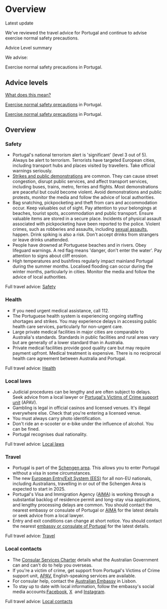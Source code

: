 # Overview

Latest update

We've reviewed the travel advice for Portugal and continue to advise exercise normal safety precautions.

Advice Level summary

We advise:

Exercise normal safety precautions in Portugal.

## Advice levels

[What does this mean?](/before-you-go/travel-advice-explained/)

[Exercise normal safety precautions](https://www.smartraveller.gov.au/consular-services/travel-advice-explained#level1) in Portugal.

[Exercise normal safety precautions](https://www.smartraveller.gov.au/consular-services/travel-advice-explained#level1) in Portugal.

## Overview

### Safety

* Portugal's national terrorism alert is 'significant' (level 3 out of 5). Always be alert to terrorism. Terrorists have targeted European cities, including transport hubs and places visited by travellers. Take official warnings seriously.
* [Strikes and public demonstrations](/before-you-go/safety/protests-civil-unrest "Protests and civil unrest") are common. They can cause street congestion, disrupt public services, and affect transport services, including buses, trains, metro, ferries and flights. Most demonstrations are peaceful but could become violent. Avoid demonstrations and public protests, monitor the media and follow the advice of local authorities.
* Bag snatching, pickpocketing and theft from cars and accommodation occur. Keep valuables out of sight. Pay attention to your belongings at beaches, tourist spots, accommodation and public transport. Ensure valuable items are stored in a secure place. Incidents of physical assault associated with pickpocketing have been reported to the police. Violent crimes, such as robberies and assaults, including [sexual assaults](https://www.smartraveller.gov.au/consular-services/resources/sexual-assault-overseas-factsheet), happen. Drink spiking is also a risk. Don't accept drinks from strangers or leave drinks unattended.
* People have drowned at Portuguese beaches and in rivers. Obey lifeguard warnings. A red flag means 'danger, don't enter the water'. Pay attention to signs about cliff erosion.
* High temperatures and bushfires regularly impact mainland Portugal during the summer months. Localised flooding can occur during the winter months, particularly in cities. Monitor the media and follow the advice of local authorities.

Full travel advice: [Safety](#safety)

### Health

* If you need urgent medical assistance, call 112.
* The Portuguese health system is experiencing ongoing staffing shortages and strikes. You may experience delays in accessing public health care services, particularly for non-urgent care.
* Large private medical facilities in major cities are comparable to Australia's standards. Standards in public facilities and rural areas vary but are generally of a lower standard than in Australia.
* Private medical facilities provide good quality care but may require payment upfront. Medical treatment is expensive. There is no reciprocal health care agreement between Australia and Portugal.

Full travel advice: [Health](#health)

### Local laws

* Judicial procedures can be lengthy and are often subject to delays. Seek advice from a local lawyer or [Portugal's Victims of Crime support unit](https://apav.pt/mihy/) (APAV).
* Gambling is legal in official casinos and licensed venues. It's illegal everywhere else. Check that you're entering a licensed venue.
* You must always carry photo identification.
* Don't ride an e-scooter or e-bike under the influence of alcohol. You can be fined.
* Portugal recognises dual nationality.

Full travel advice: [Local laws](#local-laws)

### Travel

* Portugal is part of the [Schengen area](/before-you-go/the-basics/schengen "Visas and entry requirements in Europe and the Schengen Area"). This allows you to enter Portugal without a visa in some circumstances.
* The new [European Entry/Exit System (EES)](https://travel-europe.europa.eu/ees_en) for all non-EU nationals, including Australians, travelling in or out of the Schengen Area is expected to start in 2025.
* Portugal's Visa and Immigration Agency ([AIMA](https://aima.gov.pt/pt/contactos)) is working through a substantial backlog of residence permit and long-stay visa applications, and lengthy processing delays are common. You should contact the nearest embassy or consulate of Portugal or [AIMA](https://aima.gov.pt/pt/contactos) for the latest details or seek advice from a local lawyer.
* Entry and exit conditions can change at short notice. You should contact the nearest [embassy or consulate of Portugal](https://protocol.dfat.gov.au/Public/Missions/163) for the latest details.

Full travel advice: [Travel](#travel)

### Local contacts

* The [Consular Services Charter](/consular-services/consular-services-charter "Consular Services Charter") details what the Australian Government can and can't do to help you overseas.
* If you're a victim of crime, get support from Portugal's Victims of Crime support unit, [APAV.](https://apav.pt/apav_v3/index.php/en/) English-speaking services are available.
* For consular help, contact the [Australian Embassy](https://portugal.embassy.gov.au/) in Lisbon.
* To stay up to date with local information, follow the embassy's social media accounts:[Facebook](https://www.facebook.com/AustralianEmbassyPortugal), [X](https://twitter.com/AusAmbPT)  and [Instagram](https://www.instagram.com/ausembpt/).

Full travel advice: [Local contacts](#local-contacts)
